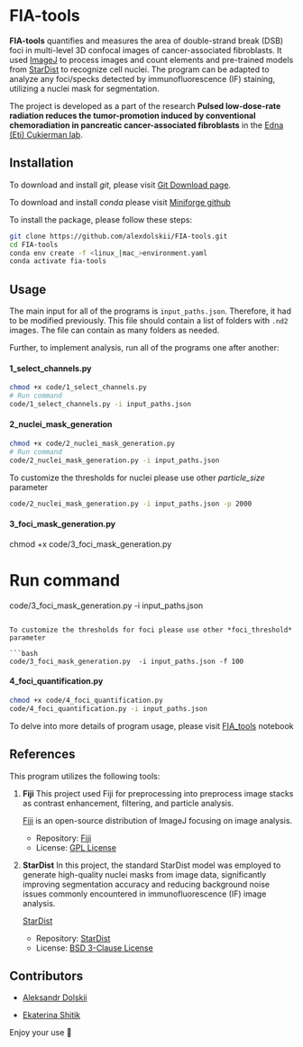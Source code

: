 # FIA-tools

**FIA-tools** quantifies and measures the area of double-strand break (DSB) foci in multi-level 3D confocal images of cancer-associated fibroblasts. It used [ImageJ](https://github.com/imagej) to process images and count elements and pre-trained models from [StarDist](https://github.com/stardist/stardist) to recognize cell nuclei.
The program can be adapted to analyze any foci/specks detected by immunofluorescence (IF) staining, utilizing a nuclei mask for segmentation.

The project is developed as a part of the research **Pulsed low-dose-rate radiation reduces the tumor-promotion induced by conventional chemoradiation in pancreatic cancer-associated fibroblasts** in the  [Edna (Eti) Cukierman lab](https://www.foxchase.org/edna-cukierman). 

## Installation 
To download and install *git*, please visit [Git Download page](https://git-scm.com/downloads).

To download and install *conda* please visit [Miniforge github](https://github.com/conda-forge/miniforge)

To install the package, please follow these steps:

```bash
git clone https://github.com/alexdolskii/FIA-tools.git
cd FIA-tools
conda env create -f <linux_|mac_>environment.yaml
conda activate fia-tools
```

## Usage

The main input for all of the programs is `input_paths.json`. Therefore, it had to be modified previously. This file should contain a list of folders with `.nd2` images. The file can contain as many folders as needed.

Further, to implement analysis, run all of the programs one after another:

#### 1_select_channels.py

```bash
chmod +x code/1_select_channels.py
# Run command
code/1_select_channels.py -i input_paths.json
```
#### 2_nuclei_mask_generation

```bash
chmod +x code/2_nuclei_mask_generation.py
# Run command
code/2_nuclei_mask_generation.py -i input_paths.json
```

To customize the thresholds for nuclei please use other *particle_size* parameter

```bash
code/2_nuclei_mask_generation.py -i input_paths.json -p 2000
```


#### 3_foci_mask_generation.py
chmod +x code/3_foci_mask_generation.py
# Run command
code/3_foci_mask_generation.py -i input_paths.json
```

To customize the thresholds for foci please use other *foci_threshold* parameter

```bash
code/3_foci_mask_generation.py  -i input_paths.json -f 100
```

#### 4_foci_quantification.py

```bash
chmod +x code/4_foci_quantification.py
code/4_foci_quantification.py -i input_paths.json
```

To delve into more details of program usage, please visit [FIA_tools](FIA_tools.ipynb) notebook 

## References

This program utilizes the following tools:

1. **Fiji** 
    This project used Fiji for preprocessing into preprocess image stacks as contrast enhancement, filtering, and particle analysis.

    [Fiji](https://fiji.sc/) is an open-source distribution of ImageJ focusing on image analysis. 
    
    - Repository: [Fiji](https://github.com/fiji/fiji)  
    - License: [GPL License](https://imagej.net/licensing/)

2. **StarDist**
    In this project, the standard StarDist model was employed to generate high-quality nuclei masks from image data, significantly improving segmentation accuracy and reducing background noise issues commonly encountered in immunofluorescence (IF) image analysis.
    
    [StarDist](https://stardist.net/)

    - Repository: [StarDist](https://github.com/stardist/stardist)  
    - License: [BSD 3-Clause License](https://github.com/stardist/stardist/blob/main/LICENSE.txt)

## Contributors

- [Aleksandr Dolskii](aleksandr.dolskii@fccc.edu)

- [Ekaterina Shitik](mailto:shitik.ekaterina@gmail.com) 

Enjoy your use 💫
